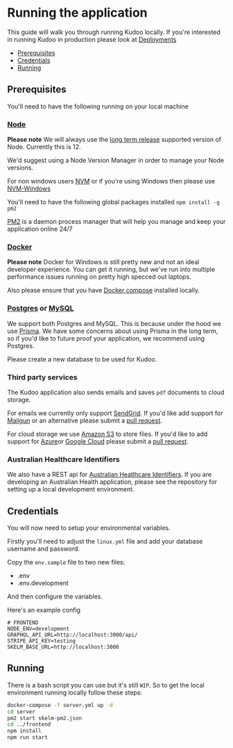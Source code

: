 # Running the application

This guide will walk you through running Kudoo locally. If you're interested in running Kudoo in production please look at [Deployments](deployment)

  - [Prerequisites](#prerequisites)
  - [Credentials](#credentials)
  - [Running](#running)

## Prerequisites
You'll need to have the following running on your local machine

### [Node](https://nodejs.org/en/)
**Please note** We will always use the [long term release](https://nodejs.org/en/about/releases/) supported version of Node. Currently this is 12.

We'd suggest using a Node Version Manager in order to manage your Node versions.

For non windows users [NVM](https://github.com/nvm-sh/nvm) or if you're using Windows then please use [NVM-Windows](https://github.com/coreybutler/nvm-windows)

You'll need to have the following global packages installed
`npm install -g pm2`

[PM2](https://pm2.keymetrics.io/) is a daemon process manager that will help you manage and keep your application online 24/7 

### [Docker](https://www.docker.com/) 
**Please note** Docker for Windows is still pretty new and not an ideal developer experience. You can get it running, but we've run into multiple performance issues running on pretty high specced out laptops.

Also please ensure that you have [Docker compose](https://docs.docker.com/compose/) installed locally.

### [Postgres](https://www.postgresql.org/) or [MySQL](https://www.mysql.com/)
We support both Postgres and MySQL. This is because under the hood we use [Prisma](https://prisma.io). We have some concerns about using Prisma in the long term, so if you'd like to future proof your application, we recommend using Postgres.

Please create a new database to be used for Kudoo.

### Third party services
The Kudoo application also sends emails and saves `pdf` documents to cloud storage. 

For emails we currently only support [SendGrid](https://sendgrid.com/). If you'd like add support for [Mailgun](https://www.mailgun.com/) or an alternative please submit a [pull request](https://github.com/kudoo-cloud/kudoo).

For cloud storage we use [Amazon S3](https://aws.amazon.com/s3/) to store files. If you'd like to add support for [Azure](https://azure.microsoft.com/en-au/)or [Google Cloud](https://cloud.google.com/) please submit a [pull request](https://github.com/kudoo-cloud/kudoo).

### Australian Healthcare Identifiers
We also have a REST api for [Australian Heatlhcare Identifiers](https://github.com/kudoo-cloud/aus-healthidentifiers). If you are developing an Australian Health application, please see the repository for setting up a local development environment.

 
## Credentials
You will now need to setup your environmental variables.

Firstly you'll need to adjust the `linux.yml` file and add your database username and password.

Copy the `env.sample` file to two new files:
* .env
* .env.development

And then configure the variables.

Here's an example config
```.env
# FRONTEND
NODE_ENV=development
GRAPHQL_API_URL=http://localhost:3000/api/
STRIPE_API_KEY=testing
SKELM_BASE_URL=http://localhost:3000
```
## Running
There is a bash script you can use but it's still `WIP`. So to get the local environment running locally follow these steps:
```bash
docker-compose -f server.yml up -d
cd server
pm2 start skelm-pm2.json
cd ../frontend
npm install
npm run start
```